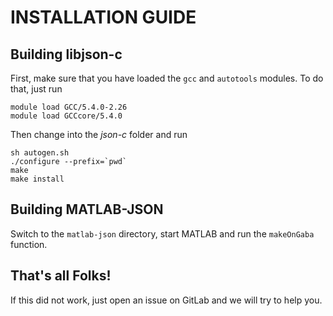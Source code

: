 INSTALLATION GUIDE
==================

Building libjson-c
------------------

First, make sure that you have loaded the `gcc` and `autotools` modules. To do that, just run
```
module load GCC/5.4.0-2.26
module load GCCcore/5.4.0
```

Then change into the *json-c* folder and run
```
sh autogen.sh
./configure --prefix=`pwd`
make
make install
```

Building MATLAB-JSON
--------------------

Switch to the `matlab-json` directory, start MATLAB and run the `makeOnGaba` function.


That's all Folks!
-----------------

If this did not work, just open an issue on GitLab and we will try to help you.
